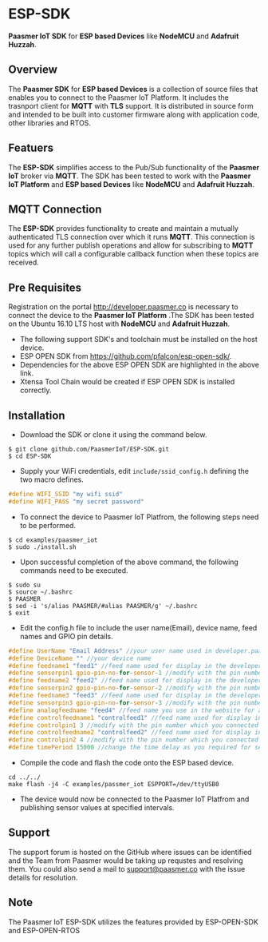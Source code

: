 # ESP-SDK
**Paasmer IoT SDK** for **ESP based Devices** like **NodeMCU** and **Adafruit Huzzah**.

## Overview

The **Paasmer SDK** for **ESP based Devices** is a collection of source files that enables you to connect to the Paasmer IoT Platform. It includes the trasnport client for **MQTT** with **TLS** support.  It is distributed in source form and intended to be built into customer firmware along with application code, other libraries and RTOS.

## Featuers

The **ESP-SDK** simplifies access to the Pub/Sub functionality of the **Paasmer IoT** broker via **MQTT**. The SDK has been tested to work with the **Paasmer IoT Platform** and **ESP based Devices** like **NodeMCU** and **Adafruit Huzzah**.

## MQTT Connection

The **ESP-SDK** provides functionality to create and maintain a mutually authenticated TLS connection over which it runs **MQTT**. This connection is used for any further publish operations and allow for subscribing to **MQTT** topics which will call a configurable callback function when these topics are received.

## Pre Requisites

Registration on the portal http://developer.paasmer.co is necessary to connect the device to the **Paasmer IoT Platform** .The SDK has been tested on the Ubuntu 16.10 LTS host with **NodeMCU** and **Adafruit Huzzah**.

* The following support SDK's and toolchain must be installed on the host device.
* ESP OPEN SDK from https://github.com/pfalcon/esp-open-sdk/.
* Dependencies for the above ESP OPEN SDK are highlighted in the above link. 
* Xtensa Tool Chain would be created if ESP OPEN SDK is installed correctly.

## Installation

* Download the SDK or clone it using the command below.

```
$ git clone github.com/PaasmerIoT/ESP-SDK.git
$ cd ESP-SDK
```

* Supply your WiFi credentials, edit `include/ssid_config.h` defining the two macro defines.

```c
#define WIFI_SSID "my wifi ssid"
#define WIFI_PASS "my secret password"
```

* To connect the device to Paasmer IoT Platfrom, the following steps need to be performed.

```
$ cd examples/paasmer_iot
$ sudo ./install.sh
```

* Upon successful completion of the above command, the following commands need to be executed.

```
$ sudo su
$ source ~/.bashrc
$ PAASMER
$ sed -i 's/alias PAASMER/#alias PAASMER/g' ~/.bashrc
$ exit
```

* Edit the config.h file to include the user name(Email), device name, feed names and GPIO pin details.

```c
#define UserName "Email Address" //your user name used in developer.paasmer.co for registration
#define DeviceName "" //your device name
#define feedname1 "feed1" //feed name used for display in the developer.paasmer.co
#define sensorpin1 gpio-pin-no-for-sensor-1 //modify with the pin number which you connected the sensor, eg 6 or 7 or 22
#define feedname2 "feed2" //feed name used for display in the developer.paasmer.co
#define sensorpin2 gpio-pin-no-for-sensor-2 //modify with the pin number which you connected the sensor, eg 6 or 7 or 22
#define feedname3 "feed3" //feed name used for display in the developer.paasmer.co
#define sensorpin3 gpio-pin-no-for-sensor-3 //modify with the pin number which you connected the sensor, eg 6 or 7 or 22
#define analogfeedname "feed4" //feed name you use in the website for analog readings
#define controlfeedname1 "controlfeed1" //feed name used for display in the developer.paasmer.co
#define controlpin1 3 //modify with the pin number which you connected the control device (eg.: motor)
#define controlfeedname2 "controlfeed2" //feed name used for display in the developer.paasmer.co
#define controlpin2 4 //modify with the pin number which you connected the control device (eg.: fan)
#define timePeriod 15000 //change the time delay as you required for sending sensor values to paasmer cloud
```

* Compile the code and flash the code onto the ESP based device.

```
cd ../../
make flash -j4 -C examples/passmer_iot ESPPORT=/dev/ttyUSB0
```

* The device would now be connected to the Paasmer IoT Platfrom and publishing sensor values at specified intervals.

## Support

The support forum is hosted on the GitHub where issues can be identified and the Team from Paasmer would be taking up requstes and resolving them. You could also send a mail to support@paasmer.co with the issue details for resolution.

## Note

The Paasmer IoT ESP-SDK utilizes the features provided by ESP-OPEN-SDK and ESP-OPEN-RTOS
